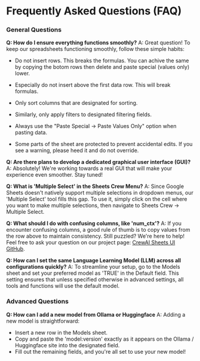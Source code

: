 # Frequently Asked Questions (FAQ)

### General Questions

**Q: How do I ensure everything functions smoothly?**
A: Great question! To keep our spreadsheets functioning smoothly, follow these simple habits:
   - Do not insert rows. This breaks the formulas. You can achive the same by copying the botom rows then delete and paste special (values only) lower.
   - Especially do not insert above the first data row. This will break formulas.
   - Only sort columns that are designated for sorting.
   - Similarly, only apply filters to designated filtering fields.
   - Always use the "Paste Special -> Paste Values Only" option when pasting data.
   
   - Some parts of the sheet are protected to prevent accidental edits. If you see a warning, please heed it and do not override.

**Q: Are there plans to develop a dedicated graphical user interface (GUI)?**
A: Absolutely! We're working towards a real GUI that will make your experience even smoother. Stay tuned!

**Q: What is 'Multiple Select' in the Sheets Crew Menu?**
A: Since Google Sheets doesn't natively support multiple selections in dropdown menus, our 'Multiple Select' tool fills this gap. To use it, simply click on the cell where you want to make multiple selections, then navigate to Sheets Crew -> Multiple Select.

**Q: What should I do with confusing columns, like 'num_ctx'?**
A: If you encounter confusing columns, a good rule of thumb is to copy values from the row above to maintain consistency. Still puzzled? We're here to help! Feel free to ask your question on our project page: [CrewAI Sheets UI GitHub](https://github.com/yuriwa/crewai-sheets-ui).

**Q: How can I set the same Language Learning Model (LLM) across all configurations quickly?**
A: To streamline your setup, go to the Models sheet and set your preferred model as 'TRUE' in the Default field. This setting ensures that unless specified otherwise in advanced settings, all tools and functions will use the default model.

### Advanced Questions

**Q: How can I add a new model from Ollama or Huggingface**
A: Adding a new model is straightforward:
   - Insert a new row in the Models sheet.
   - Copy and paste the 'model:version' exactly as it appears on the Ollama / Huggingface site into the designated field.
   - Fill out the remaining fields, and you're all set to use your new model!



